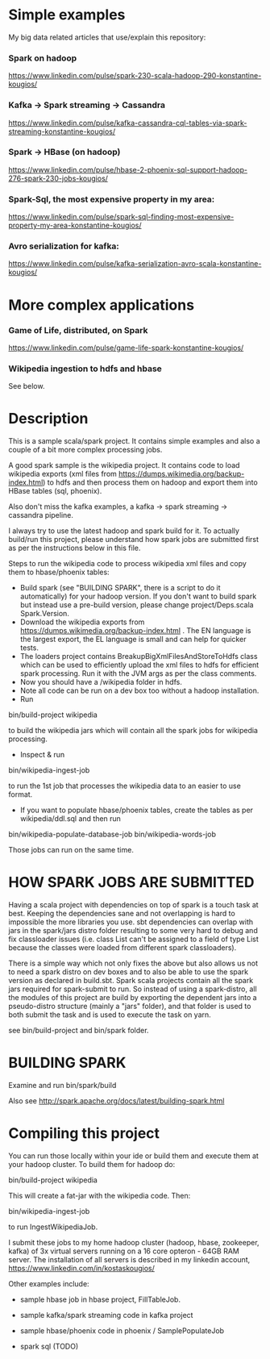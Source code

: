# Simple examples

My big data related articles that use/explain this repository:

### Spark on hadoop

https://www.linkedin.com/pulse/spark-230-scala-hadoop-290-konstantine-kougios/

### Kafka -> Spark streaming -> Cassandra

https://www.linkedin.com/pulse/kafka-cassandra-cql-tables-via-spark-streaming-konstantine-kougios/

### Spark -> HBase (on hadoop)

https://www.linkedin.com/pulse/hbase-2-phoenix-sql-support-hadoop-276-spark-230-jobs-kougios/

### Spark-Sql, the most expensive property in my area:

https://www.linkedin.com/pulse/spark-sql-finding-most-expensive-property-my-area-konstantine-kougios/

### Avro serialization for kafka:

https://www.linkedin.com/pulse/kafka-serialization-avro-scala-konstantine-kougios/

# More complex applications

### Game of Life, distributed, on Spark

https://www.linkedin.com/pulse/game-life-spark-konstantine-kougios/

### Wikipedia ingestion to hdfs and hbase

See below.

# Description

This is a sample scala/spark project. It contains simple examples and also a couple of a bit more complex processing jobs.

A good spark sample is the wikipedia project. It contains code to load wikipedia exports (xml files from https://dumps.wikimedia.org/backup-index.html)
to hdfs and then process them on hadoop and export them into HBase tables (sql, phoenix).

Also don't miss the kafka examples, a kafka -> spark streaming -> cassandra pipeline.

I always try to use the latest hadoop and spark build for it. To actually build/run this project, please understand how spark jobs are submitted first as per the
instructions below in this file.

Steps to run the wikipedia code to process wikipedia xml files and copy them to hbase/phoenix tables:

- Build spark (see "BUILDING SPARK", there is a script to do it automatically) for your hadoop version. If you don't want to build spark but instead use a pre-build version, please change project/Deps.scala Spark.Version.
- Download the wikipedia exports from https://dumps.wikimedia.org/backup-index.html . The EN language is the largest export, the EL language is small and can help for quicker tests.
- The loaders project contains BreakupBigXmlFilesAndStoreToHdfs class which can be used to efficiently upload the xml files to hdfs for efficient spark processing. Run it
with the JVM args as per the class comments.
- Now you should have a /wikipedia folder in hdfs.
- Note all code can be run on a dev box too without a hadoop installation.
- Run

bin/build-project wikipedia

to build the wikipedia jars which will contain all the spark jobs for wikipedia processing.

- Inspect & run

bin/wikipedia-ingest-job

to run the 1st job that processes the wikipedia data to an easier to use format.

- If you want to populate hbase/phoenix tables, create the tables as per wikipedia/ddl.sql and then run

bin/wikipedia-populate-database-job
bin/wikipedia-words-job

Those jobs can run on the same time.

# HOW SPARK JOBS ARE SUBMITTED

Having a scala project with dependencies on top of spark is a touch task at best. Keeping the dependencies sane
and not overlapping is hard to impossible the more libraries you use. sbt dependencies can overlap with jars in
the spark/jars distro folder resulting to some very hard to debug and fix classloader issues (i.e. class
List can't be assigned to a field of type List because the classes were loaded from different spark classloaders).

There is a simple way which not only fixes the above but also allows us not to need a spark distro on dev boxes
and to also be able to use the spark version as declared in build.sbt. Spark scala projects contain all the spark
jars required for spark-submit to run. So instead of using a spark-distro, all the modules of this project are build
by exporting the dependent jars into a pseudo-distro structure (mainly a "jars" folder), and that folder is used to
both submit the task and is used to execute the task on yarn.

see bin/build-project and bin/spark folder.

# BUILDING SPARK

Examine and run bin/spark/build

Also see http://spark.apache.org/docs/latest/building-spark.html

# Compiling this project

You can run those locally within your ide or build them and execute them at your hadoop cluster. To build them for hadoop do:

bin/build-project wikipedia

This will create a fat-jar with the wikipedia code. Then:

bin/wikipedia-ingest-job

to run IngestWikipediaJob.

I submit these jobs to my home hadoop cluster (hadoop, hbase, zookeeper, kafka) of 3x virtual servers running on a 16 core opteron - 64GB RAM server.
The installation of all servers is described in my linkedin account, https://www.linkedin.com/in/kostaskougios/


Other examples include:

- sample hbase job in hbase project, FillTableJob.

- sample kafka/spark streaming code in kafka project

- sample hbase/phoenix code in phoenix / SamplePopulateJob

- spark sql (TODO)

